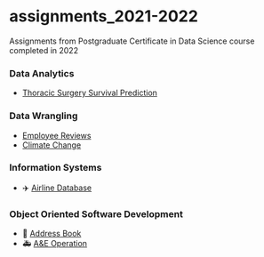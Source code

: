 # assignments_2021-2022
Assignments from Postgraduate Certificate in Data Science course completed in 2022

### Data Analytics
* [Thoracic Surgery Survival Prediction](https://github.com/ayanoyamamoto0/assignments_2021-2022/tree/main/data_analytics)

### Data Wrangling
* [Employee Reviews](https://github.com/ayanoyamamoto0/assignments_2021-2022/tree/main/data_wrangling_1)
* [Climate Change](https://github.com/ayanoyamamoto0/assignments_2021-2022/tree/main/data_wrangling_2)

### Information Systems
* :airplane: [Airline Database](https://github.com/ayanoyamamoto0/assignments_2021-2022/tree/main/mysql)

### Object Oriented Software Development
* :book: [Address Book](https://github.com/ayanoyamamoto0/assignments_2021-2022/tree/main/python_1)
* :ambulance: [A&E Operation](https://github.com/ayanoyamamoto0/assignments_2021-2022/tree/main/python_2)
